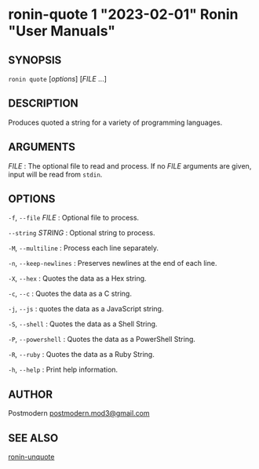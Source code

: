 # ronin-quote 1 "2023-02-01" Ronin "User Manuals"

## SYNOPSIS

`ronin quote` [*options*] [*FILE* ...]

## DESCRIPTION

Produces quoted a string for a variety of programming languages.

## ARGUMENTS

*FILE*
: The optional file to read and process. If no *FILE* arguments are given,
  input will be read from `stdin`.

## OPTIONS

`-f`, `--file` *FILE*
: Optional file to process.

`--string` *STRING*
: Optional string to process.

`-M`, `--multiline`
: Process each line separately.

`-n`, `--keep-newlines`
: Preserves newlines at the end of each line.

`-X`, `--hex`
: Quotes the data as a Hex string.

`-c`, `--c`
: Quotes the data as a C string.

`-j`, `--js`
: quotes the data as a JavaScript string.

`-S`, `--shell`
: Quotes the data as a Shell String.

`-P`, `--powershell`
: Quotes the data as a PowerShell String.

`-R`, `--ruby`
: Quotes the data as a Ruby String.

`-h`, `--help`
: Print help information.

## AUTHOR

Postmodern <postmodern.mod3@gmail.com>

## SEE ALSO

[ronin-unquote](ronin-unquote.1.md)